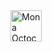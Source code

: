 <img src="https://github.githubassets.com/assets/mona-loading-default-c3c7aad1282f.gif" alt="Mona Octocat" width="50">
